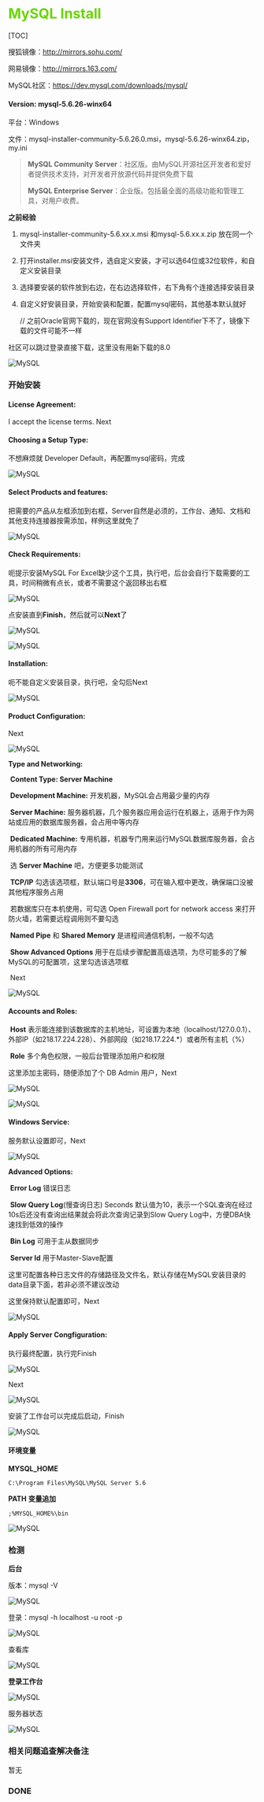 # <font color=#69D600>MySQL Install</font>

[TOC]

搜狐镜像：http://mirrors.sohu.com/

网易镜像：http://mirrors.163.com/

MySQL社区：https://dev.mysql.com/downloads/mysql/

#### Version: mysql-5.6.26-winx64

平台：Windows

文件：mysql-installer-community-5.6.26.0.msi，mysql-5.6.26-winx64.zip，my.ini



> **MySQL Community Server**：社区版。由MySQL开源社区开发者和爱好者提供技术支持，对开发者开放源代码并提供免费下载
>
> **MySQL Enterprise Server**：企业版。包括最全面的高级功能和管理工具，对用户收费。



**之前经验**

1. mysql-installer-community-5.6.xx.x.msi 和mysql-5.6.xx.x.zip 放在同一个文件夹

2. 打开installer.msi安装文件，选自定义安装，才可以选64位或32位软件，和自定义安装目录

3. 选择要安装的软件放到右边，在右边选择软件，右下角有个连接选择安装目录

4. 自定义好安装目录，开始安装和配置，配置mysql密码，其他基本默认就好

   // 之前Oracle官网下载的，现在官网没有Support Identifier下不了，镜像下载的文件可能不一样



社区可以跳过登录直接下载，这里没有用新下载的8.0

![MySQL](./images/MySQL/MySQL001.png "MySQL Community Downloads") 



### 开始安装

#### License Agreement:

I accept the license terms. Next



#### Choosing a Setup Type:

不想麻烦就 Developer Default，再配置mysql密码，完成

![MySQL](./images/MySQL/MySQL002.png "Choosing a Setup Type") 



#### Select Products and features:

把需要的产品从左框添加到右框，Server自然是必须的，工作台、通知、文档和其他支持连接器按需添加，样例这里就免了

![MySQL](./images/MySQL/MySQL003.png "Select Products and features") 



#### Check Requirements:

呃提示安装MySQL For Excel缺少这个工具，执行吧，后台会自行下载需要的工具，时间稍微有点长，或者不需要这个返回移出右框

![MySQL](./images/MySQL/MySQL004.png "Check Requirements") 

点安装直到**Finish**，然后就可以**Next**了

![MySQL](./images/MySQL/MySQL005.png "Choosing a Setup Type") 

![MySQL](./images/MySQL/MySQL006.png "Check Requirements") 



#### Installation:

呃不能自定义安装目录，执行吧，全勾后Next

![MySQL](./images/MySQL/MySQL007.png "Installation") 



#### Product Configuration:

Next

![MySQL](./images/MySQL/MySQL008.png "Product Configuration") 

**Type and Networking:**

​		**Content Type: Server Machine**

​		**Development Machine:** 开发机器，MySQL会占用最少量的内存

​		**Server Machine:** 服务器机器，几个服务器应用会运行在机器上，适用于作为网站或应用的数据库服务器，会占用中等内存

​		**Dedicated Machine:** 专用机器，机器专门用来运行MySQL数据库服务器，会占用机器的所有可用内存

​	选 **Server Machine** 吧，方便更多功能测试

​	**TCP/IP** 勾选该选项框，默认端口号是**3306**，可在输入框中更改，确保端口没被其他程序服务占用

​	若数据库只在本机使用，可勾选 Open Firewall port for network access 来打开防火墙，若需要远程调用则不要勾选

​	**Named Pipe** 和 **Shared Memory** 是进程间通信机制，一般不勾选

​	**Show Advanced Options** 用于在后续步骤配置高级选项，为尽可能多的了解MySQL的可配置项，这里勾选该选项框

​	Next

![MySQL](./images/MySQL/MySQL009.png "Type and Networking") 



#### Accounts and Roles:

​		**Host** 表示能连接到该数据库的主机地址，可设置为本地（localhost/127.0.0.1）、外部IP（如218.17.224.228）、外部网段（如218.17.224.*）或者所有主机（%）

​		**Role** 多个角色权限，一般后台管理添加用户和权限

这里添加主密码，随便添加了个 DB Admin 用户，Next

![MySQL](./images/MySQL/MySQL010.png "Accounts and Roles") 

![MySQL](./images/MySQL/MySQL011.png "Accounts and Roles") 



#### Windows Service:

服务默认设置即可，Next

![MySQL](./images/MySQL/MySQL012.png "Windows Service") 

**Advanced Options:**

​	**Error Log** 错误日志

​	**Slow Query Log**(慢查询日志) Seconds 默认值为10，表示一个SQL查询在经过10s后还没有查询出结果就会将此次查询记录到Slow Query Log中，方便DBA快速找到低效的操作

​	**Bin Log** 可用于主从数据同步

​	**Server Id** 用于Master-Slave配置

这里可配置各种日志文件的存储路径及文件名，默认存储在MySQL安装目录的data目录下面，若非必须不建议改动

这里保持默认配置即可，Next

![MySQL](./images/MySQL/MySQL013.png "Windows Service") 



#### Apply Server Congfiguration:

执行最终配置，执行完Finish

![MySQL](./images/MySQL/MySQL014.png "Apply Server Congfiguration") 

Next

 ![MySQL](./images/MySQL/MySQL015.png "Product Congfiguration")

安装了工作台可以完成后启动，Finish

 ![MySQL](./images/MySQL/MySQL016.png "Installation Complete")



#### 环境变量

**MYSQL_HOME**

```
C:\Program Files\MySQL\MySQL Server 5.6
```

**PATH** **变量追加**

```
;%MYSQL_HOME%\bin
```

 ![MySQL](./images/MySQL/MySQL017.png "Environment")



### 检测
**后台**

版本：mysql -V

![MySQL](./images/MySQL/MySQL018.png "mysql -V") 

登录：mysql -h localhost -u root -p

![MySQL](./images/MySQL/MySQL019.png "mysql") 

查看库

![MySQL](./images/MySQL/MySQL020.png "show databases") 



**登录工作台**

![MySQL](./images/MySQL/MySQL021.png "MySQL Workbench")

服务器状态

![MySQL](./images/MySQL/MySQL022.png "MySQL Workbench")



### 相关问题追查解决备注
暂无



### DONE



